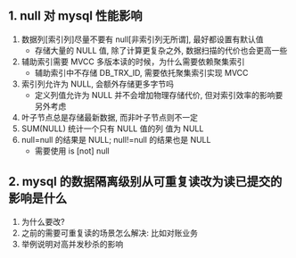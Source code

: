 ## 1. null 对 mysql 性能影响

1. 数据列[索引列]尽量不要有 null[非索引列无所谓], 最好都设置有默认值
   - 存储大量的 NULL 值, 除了计算更复杂之外, 数据扫描的代价也会更高一些
2. 辅助索引需要 MVCC 多版本读的时候，为什么需要依赖聚集索引
   - 辅助索引中不存储 DB_TRX_ID, 需要依托聚集索引实现 MVCC
3. 索引列允许为 NULL, 会额外存储更多字节吗
   - 定义列值允许为 NULL 并不会增加物理存储代价, 但对索引效率的影响要另外考虑
4. 叶子节点总是存储最新数据, 而非叶子节点则不一定
5. SUM(NULL) 统计一个只有 NULL 值的列 值为 NULL
6. null=null 的结果是 NULL; null!=null 的结果也是 NULL
   - 需要使用 is [not] null

## 2. mysql 的数据隔离级别从可重复读改为读已提交的影响是什么

1. 为什么要改?
2. 之前的需要可重复读的场景怎么解决: 比如对账业务
3. 举例说明对高并发秒杀的影响
